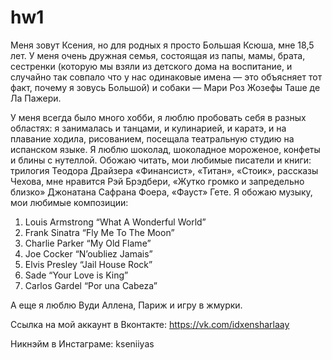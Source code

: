 # hw1
Меня зовут Ксения, но для родных я просто Большая Ксюша, мне 18,5 лет. У меня очень дружная семья, состоящая из папы, мамы, брата, сестренки (которую мы взяли из детского дома на воспитание, и случайно так совпало что у нас одинаковые имена — это объясняет тот факт, почему я зовусь Большой) и собаки — Мари Роз Жозефы Таше де Ла Пажери. 

У меня всегда было много хобби, я люблю пробовать себя в разных областях: я занималась и танцами, и кулинарией, и каратэ, и на плавание ходила, рисованием, посещала театральную студию на испанском языке. Я люблю шоколад, шоколадное мороженое, конфеты и блины с нутеллой. Обожаю читать, мои любимые писатели и книги: трилогия Теодора Драйзера «Финансист», «Титан», «Стоик», рассказы Чехова, мне нравится Рэй Брэдбери, «Жутко громко и запредельно близко» Джонатана Сафрана Фоера, «Фауст» Гете. 
Я обожаю музыку, мои любимые композиции:

1) Louis Armstrong “What A Wonderful World”
2) Frank Sinatra “Fly Me To The Moon”
3) Charlie Parker “My Old Flame”
4) Joe Cocker “N’oubliez Jamais”
5) Elvis Presley “Jail House Rock”
6) Sade “Your Love is King”
7) Carlos Gardel “Por una Cabeza”

А еще я люблю Вуди Аллена, Париж и игру в жмурки.


Ссылка на мой аккаунт в Вконтакте: https://vk.com/idxensharlaay

Никнэйм в Инстаграме: kseniiyas
